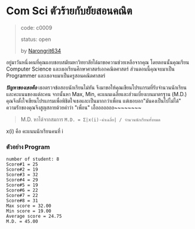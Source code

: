 # Com Sci ตัวร้ายกับยัยสอนคณิต #
> code: c0009
>
> status: open
>
> by [Narongrit634](https://github.com/Narongrit634)


อยู่มาวันหนึ่งคนที่คุณแอบชอบสมัยมหาวิทยาลัยได้มาขอความช่วยเหลือจากคุณ โดยตอนนั้นคุณเรียน Computer Science และเธอเรียนศึกษาศาสตร์เอกคณิตศาสตร์
ส่วนตอนนี้คุณจบมาเป็น Programmer และเธอจบมาเป็นครูสอนคณิตศาสตร์

***ปัญหาของเธอคือ*** เธอตรวจข้อสอบนักเรียนไม่ทัน
จึงมาขอให้คุณเขียนโปรแกรมที่รับจำนวนนักเรียนและคะแนนของแต่ละคน จากนั้นหา Max, Min, คะแนนเฉลี่ยและส่วนเบี่ยงเบนมาตรฐาน (M.D.)
คุณจึงตั้งใจเขียนโปรแกรมเพื่อพิชิตใจเธอและเป็นมากกว่าเพื่อน แต่เธอบอก"มันคงเป็นไปไม่ได้" ความรักของคุณจึงสูญสลายด้วยคำว่า "เพื่อน" เอื้อออออออ~~~~~~~~

> M.D. หาได้จากสมการ  `M.D. = Σ|x(i)-ค่าเฉลี่ย| / จำนวนนักเรียนทั้งหมด`

x(i) คือ คะแนนนักเรียนคนที่ i

### ตัวอย่าง Program ###
```
number of student: 8
Score#1 = 25
Score#2 = 19
Score#3 = 32
Score#4 = 29
Score#5 = 19
Score#6 = 22
Score#7 = 22
Score#8 = 31
Max score = 32.00
Min score = 19.00
Average score = 24.75
M.D. = 45.00
```
